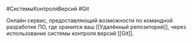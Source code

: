 #СистемыКонтроляВерсий #Git 

Онлайн сервис, предоставляющий возможности по командной разработке ПО, где хранится ваш [[Удалённый репозиторий]], через использование системы контроля версий [[Git]].